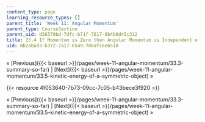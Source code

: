 ```yaml
---
content_type: page
learning_resource_types: []
parent_title: 'Week 11: Angular Momentum'
parent_type: CourseSection
parent_uid: d36579bd-7dfc-b71f-7617-8b4b8d45c312
title: 33.4 If Momentum is Zero then Angular Momentum is Independent of Origin
uid: 0b2abad3-b372-2a17-6549-706afcee6510
---
```


« [Previous]({{< baseurl >}}/pages/week-11-angular-momentum/33.3-summary-so-far) | [Next]({{< baseurl >}}/pages/week-11-angular-momentum/33.5-kinetic-energy-of-a-symmetric-object) »

{{< resource 4f053640-7b73-09cc-7c05-b43bece3f920 >}}

« [Previous]({{< baseurl >}}/pages/week-11-angular-momentum/33.3-summary-so-far) | [Next]({{< baseurl >}}/pages/week-11-angular-momentum/33.5-kinetic-energy-of-a-symmetric-object) »